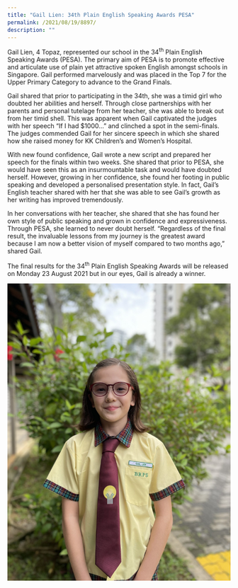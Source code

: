 ```yaml
---
title: "Gail Lien: 34th Plain English Speaking Awards PESA"
permalink: /2021/08/19/8897/
description: ""
---
```

<p>Gail Lien, 4 Topaz, represented our school in the 34<sup>th</sup>&nbsp;Plain English Speaking Awards (PESA). The primary aim of PESA is to promote effective and articulate use of plain yet attractive spoken English amongst schools in Singapore. Gail performed marvelously and was placed in the Top 7 for the Upper Primary Category to advance to the Grand Finals.</p>
<p>Gail shared that prior to participating in the 34th, she was a timid girl who doubted her abilities and herself. Through close partnerships with her parents and personal tutelage from her teacher, she was able to break out from her timid shell. This was apparent when Gail captivated the judges with her speech &ldquo;If I had $1000&hellip;&rdquo; and clinched a spot in the semi-finals. The judges commended Gail for her sincere speech in which she shared how she raised money for KK Children&rsquo;s and Women&rsquo;s Hospital.</p>
<p>With new found confidence, Gail wrote a new script and prepared her speech for the finals within two weeks. She shared that prior to PESA, she would have seen this as an insurmountable task and would have doubted herself. However, growing in her confidence, she found her footing in public speaking and developed a personalised presentation style. In fact, Gail&rsquo;s English teacher shared with her that she was able to see Gail&rsquo;s growth as her writing has improved tremendously.</p>
<p>In her conversations with her teacher, she shared that she has found her own style of public speaking and grown in confidence and expressiveness. Through PESA, she learned to never doubt herself. &ldquo;Regardless of the final result, the invaluable lessons from my journey is the greatest award because I am now a better vision of myself compared to two months ago,&rdquo; shared Gail.</p>
<p>The final results for the 34<sup>th</sup>&nbsp;Plain English Speaking Awards will be released on Monday 23 August 2021 but in our eyes, Gail is already a winner.</p>

![](/images/IMG_7086-1536x2048.jpeg)